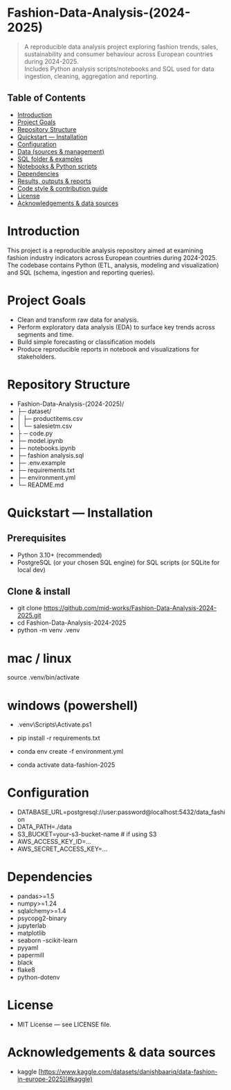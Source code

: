 # Fashion-Data-Analysis-(2024-2025)

> A reproducible data analysis project exploring fashion trends, sales, sustainability and consumer behaviour across European countries during 2024-2025.  
> Includes Python analysis scripts/notebooks and SQL used for data ingestion, cleaning, aggregation and reporting.


## Table of Contents
- [Introduction](#introduction)
- [Project Goals](#project-goals)
- [Repository Structure](#repository-structure)
- [Quickstart — Installation](#quickstart--installation)
- [Configuration](#configuration)
- [Data (sources & management)](#data-sources--management)
- [SQL folder & examples](#sql-folder--examples)
- [Notebooks & Python scripts](#notebooks--python-scripts)
- [Dependencies](#dependencies)
- [Results, outputs & reports](#results-outputs--reports)
- [Code style & contribution guide](#code-style--contribution-guide)
- [License](#license)
- [Acknowledgements & data sources](#acknowledgements--data-sources)

# Introduction
 This project is a reproducible analysis repository aimed at examining fashion industry indicators across European countries during 2024-2025. The codebase contains Python (ETL, analysis, modeling and visualization) and SQL (schema, ingestion and reporting queries). 
 
# Project Goals
- Clean and transform raw data for analysis.
- Perform exploratory data analysis (EDA) to surface key trends across segments and time.
- Build simple forecasting or classification models 
- Produce reproducible reports in notebook and visualizations for stakeholders.

# Repository Structure
- Fashion-Data-Analysis-(2024-2025)/
- ├─ dataset/
- │ ├─ productitems.csv
- │ └─ salesietm.csv
- ├ ─ code.py
- ├─ model.ipynb
- ├─ notebooks.ipynb
- ├─ fashion analysis.sql
- ├─ .env.example
- ├─ requirements.txt
- ├─ environment.yml
- └─ README.md


# Quickstart — Installation

## Prerequisites
- Python 3.10+ (recommended)
- PostgreSQL (or your chosen SQL engine) for SQL scripts (or SQLite for local dev)

## Clone & install

- git clone https://github.com/mid-works/Fashion-Data-Analysis-2024-2025.git
- cd Fashion-Data-Analysis-2024-2025
- python -m venv .venv
# mac / linux
source .venv/bin/activate

# windows (powershell)
- .venv\Scripts\Activate.ps1

- pip install -r requirements.txt

- conda env create -f environment.yml
- conda activate data-fashion-2025

# Configuration
- DATABASE_URL=postgresql://user:password@localhost:5432/data_fashion
- DATA_PATH=./data
- S3_BUCKET=your-s3-bucket-name            # if using S3
- AWS_ACCESS_KEY_ID=...
- AWS_SECRET_ACCESS_KEY=...

# Dependencies

- pandas>=1.5
- numpy>=1.24
- sqlalchemy>=1.4
- psycopg2-binary
- jupyterlab
- matplotlib
- seaborn
-scikit-learn
- pyyaml
- papermill
- black
- flake8
- python-dotenv


# License 
- MIT License — see LICENSE file.


# Acknowledgements & data sources
- kaggle [https://www.kaggle.com/datasets/danishbaariq/data-fashion-in-europe-2025](#kaggle)
